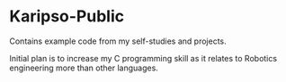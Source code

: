 # Karipso-Public
Contains example code from my self-studies and projects.

Initial plan is to increase my C programming skill as it relates to Robotics engineering more than other languages.
